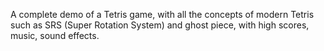 A complete demo of a Tetris game, with all the concepts of modern Tetris such as SRS (Super Rotation System) and ghost piece, with high scores, music, sound effects.
